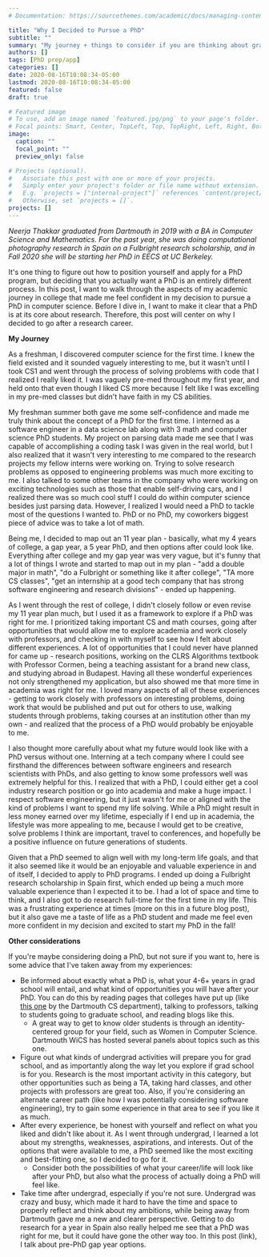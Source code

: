 ```yaml
---
# Documentation: https://sourcethemes.com/academic/docs/managing-content/

title: "Why I Decided to Pursue a PhD"
subtitle: ""
summary: "My journey + things to consider if you are thinking about grad school"
authors: []
tags: [PhD prep/app]
categories: []
date: 2020-08-16T10:08:34-05:00
lastmod: 2020-08-16T10:08:34-05:00
featured: false
draft: true

# Featured image
# To use, add an image named `featured.jpg/png` to your page's folder.
# Focal points: Smart, Center, TopLeft, Top, TopRight, Left, Right, BottomLeft, Bottom, BottomRight.
image:
  caption: ""
  focal_point: ""
  preview_only: false

# Projects (optional).
#   Associate this post with one or more of your projects.
#   Simply enter your project's folder or file name without extension.
#   E.g. `projects = ["internal-project"]` references `content/project/deep-learning/index.md`.
#   Otherwise, set `projects = []`.
projects: []
---
```


*Neerja Thakkar graduated from Dartmouth in 2019 with a BA in Computer Science and Mathematics. For the past year, she was doing computational photography research in Spain on a Fulbright research scholarship, and in Fall 2020 she will be starting her PhD in EECS at UC Berkeley.*

It's one thing to figure out how to position yourself and apply for a PhD program, but deciding that you actually want a PhD is an entirely different process. In this post, I want to walk through the aspects of my academic journey in college that made me feel confident in my decision to pursue a PhD in computer science. Before I dive in, I want to make it clear that a PhD is at its core about research. Therefore, this post will center on why I decided to go after a research career.

**My Journey**

As a freshman, I discovered computer science for the first time. I knew the field existed and it sounded vaguely interesting to me, but it wasn't until I took CS1 and went through the process of solving problems with code that I realized I really liked it. I was vaguely pre-med throughout my first year, and held onto that even though I liked CS more because I felt like I was excelling in my pre-med classes but didn't have faith in my CS abilities.

My freshman summer both gave me some self-confidence and made me truly think about the concept of a PhD for the first time. I interned as a software engineer in a data science lab along with 3 math and computer science PhD students. My project on parsing data made me see that I was capable of accomplishing a coding task I was given in the real world, but I also realized that it wasn't very interesting to me compared to the research projects my fellow interns were working on. Trying to solve research problems as opposed to engineering problems was much more exciting to me. I also talked to some other teams in the company who were working on exciting technologies such as those that enable self-driving cars, and I realized there was so much cool stuff I could do within computer science besides just parsing data. However, I realized I would need a PhD to tackle most of the questions I wanted to. PhD or no PhD, my coworkers biggest piece of advice was to take a lot of math.

Being me, I decided to map out an 11 year plan - basically, what my 4 years of college, a gap year, a 5 year PhD, and then options after could look like. Everything after college and my gap year was very vague, but it's funny that a lot of things I wrote and started to map out in my plan - "add a double major in math", "do a Fulbright or something like it after college", "TA more CS classes", "get an internship at a good tech company that has strong software engineering and research divisions" - ended up happening.

As I went through the rest of college, I didn't closely follow or even revise my 11 year plan much, but I used it as a framework to explore if a PhD was right for me. I prioritized taking important CS and math courses, going after opportunities that would allow me to explore academia and work closely with professors, and checking in with myself to see how I felt about different experiences. A lot of opportunities that I could never have planned for came up - research positions, working on the CLRS Algorithms textbook with Professor Cormen, being a teaching assistant for a brand new class, and studying abroad in Budapest. Having all these wonderful experiences not only strengthened my application, but also showed me that more time in academia was right for me. I loved many aspects of all of these experiences - getting to work closely with professors on interesting problems, doing work that would be published and put out for others to use, walking students through problems, taking courses at an institution other than my own - and realized that the process of a PhD would probably be enjoyable to me.

I also thought more carefully about what my future would look like with a PhD versus without one. Interning at a tech company where I could see firsthand the differences between software engineers and research scientists with PhDs, and also getting to know some professors well was extremely helpful for this. I realized that with a PhD, I could either get a cool industry research position or go into academia and make a huge impact. I respect software engineering, but it just wasn't for me or aligned with the kind of problems I want to spend my life solving. While a PhD might result in less money earned over my lifetime, especially if I end up in academia, the lifestyle was more appealing to me, because I would get to be creative, solve problems I think are important, travel to conferences, and hopefully be a positive influence on future generations of students.

Given that a PhD seemed to align well with my long-term life goals, and that it also seemed like it would be an enjoyable and valuable experience in and of itself, I decided to apply to PhD programs. I ended up doing a Fulbright research scholarship in Spain first, which ended up being a much more valuable experience than I expected it to be. I had a lot of space and time to think, and I also got to do research full-time for the first time in my life. This was a frustrating experience at times (more on this in a future blog post), but it also gave me a taste of life as a PhD student and made me feel even more confident in my decision and excited to start my PhD in the fall!

**Other considerations**

If you're maybe considering doing a PhD, but not sure if you want to, here is some advice that I've taken away from my experiences:

- Be informed about exactly what a PhD is, what your 4-6+ years in grad school will entail, and what kind of opportunities you will have after your PhD. You can do this by reading pages that colleges have put up (like [this one](https://web.cs.dartmouth.edu/undergraduate/graduate-school-advice) by the Dartmouth CS department), talking to professors, talking to students going to graduate school, and reading blogs like this.
    - A great way to get to know older students is through an identity-centered group for your field, such as Women in Computer Science. Dartmouth WiCS has hosted several panels about topics such as this one.
- Figure out what kinds of undergrad activities will prepare you for grad school, and as importantly along the way let you explore if grad school is for you. Research is the most important activity in this category, but other opportunities such as being a TA, taking hard classes, and other projects with professors are great too. Also, if you're considering an alternate career path (like how I was potentially considering software engineering), try to gain some experience in that area to see if you like it as much.
- After every experience, be honest with yourself and reflect on what you liked and didn't like about it. As I went through undergrad, I learned a lot about my strengths, weaknesses, aspirations, and interests. Out of the options that were available to me, a PhD seemed like the most exciting and best-fitting one, so I decided to go for it.
    - Consider both the possibilities of what your career/life will look like after your PhD, but also what the process of actually doing a PhD will feel like.
- Take time after undergrad, especially if you're not sure. Undergrad was crazy and busy, which made it hard to have the time and space to properly reflect and think about my ambitions, while being away from Dartmouth gave me a new and clearer perspective. Getting to do research for a year in Spain also really helped me see that a PhD was right for me, but it could have gone the other way too. In this post (link), I talk about pre-PhD gap year options.